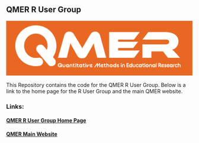 ## QMER R User Group

![](figures/qmerLogo.png)

This Repository contains the code for the QMER R User Group. Below is a link to the home page for the R User Group and the main QMER website.

### Links:

#### [QMER R User Group Home Page](https://auqmer.github.io/qmer_rug/)

#### [QMER Main Website](https://aub.ie/qmer)